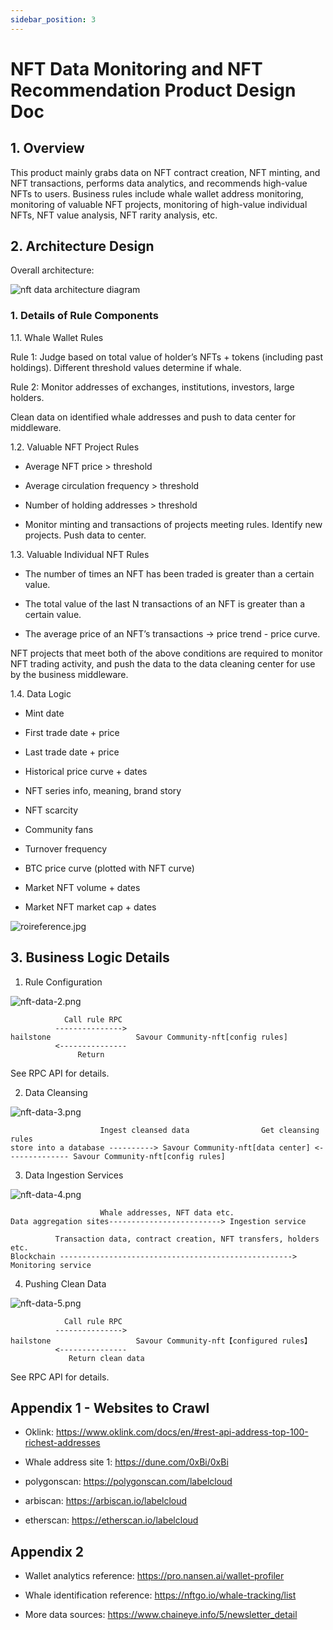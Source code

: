 ```yaml
---
sidebar_position: 3
---
```


# NFT Data Monitoring and NFT Recommendation Product Design Doc

## 1. Overview
This product mainly grabs data on NFT contract creation, NFT minting, and NFT transactions, performs data analytics, and recommends high-value NFTs to users. Business rules include whale wallet address monitoring, monitoring of valuable NFT projects, monitoring of high-value individual NFTs, NFT value analysis, NFT rarity analysis, etc.

## 2. Architecture Design

Overall architecture:

![nft data architecture diagram](../../../static/img/images/nft-data-1.png)

### 1. Details of Rule Components

1.1. Whale Wallet Rules

Rule 1: Judge based on total value of holder’s NFTs + tokens (including past holdings). Different threshold values determine if whale.

Rule 2: Monitor addresses of exchanges, institutions, investors, large holders.

Clean data on identified whale addresses and push to data center for middleware.

1.2. Valuable NFT Project Rules

- Average NFT price > threshold

- Average circulation frequency > threshold

- Number of holding addresses > threshold

- Monitor minting and transactions of projects meeting rules. Identify new projects. Push data to center.

1.3. Valuable Individual NFT Rules

- The number of times an NFT has been traded is greater than a certain value.
  
- The total value of the last N transactions of an NFT is greater than a certain value.

- The average price of an NFT’s transactions -> price trend - price curve.

NFT projects that meet both of the above conditions are required to monitor NFT trading activity, and push the data to the data cleaning center for use by the business middleware.

1.4. Data Logic

- Mint date
  
- First trade date + price

- Last trade date + price

- Historical price curve + dates

- NFT series info, meaning, brand story

- NFT scarcity

- Community fans

- Turnover frequency

- BTC price curve (plotted with NFT curve)

- Market NFT volume + dates

- Market NFT market cap + dates

![roireference.jpg](../../../static/img/images/roireference.jpg)

## 3. Business Logic Details

1. Rule Configuration
  
![nft-data-2.png](../../../static/img/images/nft-data-2.png)

```
            Call rule RPC  
          --------------->
hailstone                   Savour Community-nft[config rules]
          <---------------
               Return
```

See RPC API for details.

2. Data Cleansing

![nft-data-3.png](../../../static/img/images/nft-data-3.png)

```
                    Ingest cleansed data                Get cleansing rules  
store into a database ----------> Savour Community-nft[data center] <-------------- Savour Community-nft[config rules]
```

3. Data Ingestion Services

![nft-data-4.png](../../../static/img/images/nft-data-4.png)

```
                    Whale addresses, NFT data etc.
Data aggregation sites-------------------------> Ingestion service
              
          Transaction data, contract creation, NFT transfers, holders etc.   
Blockchain ----------------------------------------------------> Monitoring service
```

4. Pushing Clean Data

![nft-data-5.png](../../../static/img/images/nft-data-5.png)

```
            Call rule RPC
          --------------->
hailstone                   Savour Community-nft【configured rules】
          <---------------
             Return clean data
```

See RPC API for details.

## Appendix 1 - Websites to Crawl

- Oklink: https://www.oklink.com/docs/en/#rest-api-address-top-100-richest-addresses

- Whale address site 1: https://dune.com/0xBi/0xBi

- polygonscan: https://polygonscan.com/labelcloud

- arbiscan: https://arbiscan.io/labelcloud

- etherscan: https://etherscan.io/labelcloud

## Appendix 2

- Wallet analytics reference: https://pro.nansen.ai/wallet-profiler

- Whale identification reference: https://nftgo.io/whale-tracking/list

- More data sources: https://www.chaineye.info/5/newsletter_detail

